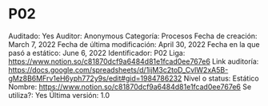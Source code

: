 # P02

Auditado: Yes
Auditor: Anonymous
Categoría: Procesos
Fecha de creación: March 7, 2022
Fecha de última modificación: April 30, 2022
Fecha en la que pasó a estático: June 6, 2022
Identificador: P02
Liga: https://www.notion.so/c81870dcf9a6484d81e1fcad0ee767e6 
Link auditoría: https://docs.google.com/spreadsheets/d/1ijM3c2toD_CvIW2xA5B-gMz8B6MFrv1eH6yph772y9s/edit#gid=1984786232
Nivel o status: Estático
Nombre: https://www.notion.so/c81870dcf9a6484d81e1fcad0ee767e6 
Se utiliza?: Yes
Última versión: 1.0